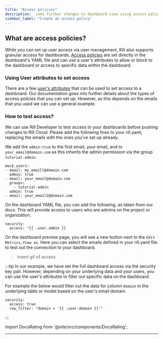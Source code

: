 ```yaml
---
title: "Access policies"
description:  some further changes to dashboard view using access policies
sidebar_label: "Create an access policy"
---
```


## What are access policies?

While you can set up user access via user management, Rill also supports granular access for dashboards. [Access policies](https://docs.rilldata.com/manage/security) are set directly in the dashboard's YAML file and can use a user's attributes to allow or block to the dashboard or access to specific data within the dashboard.


### Using User attributes to set access
There are a few [user's attributes](https://docs.rilldata.com/manage/security) that can be used to set access to a dashboard. Our documentation goes into further details about the types of access policies that you can set up. However, as this depends on the emails that you used we can use a general example. 


### How to test access? 
We can use Rill Developer to test access to your dashboards before pushing changes to Rill Cloud. Please add the following lines to your rill.yaml, replacing the emails with the ones you've set up already.

We add the `admin:true` to the first email, your email, and to `your_email@domain.com` as this inherits the admin permission via the group `tutorial-admin`.
```
mock_users:
- email: my_emaill@domain.com
  admin: true
- email: your_email@domain.com
  groups:
    - tutorial-admin
  admin: true
- email: your_email2@domain.com
```

On the dashboard YAML file, you can add the following, as taken from our docs. This will provide access to users who are admins on the project or organization.

```
security:
  access: "{{ .user.admin }} 
```

On the dashboard preview page, you will see a new button next to the `Edit Metrics`, `View as`. Here you can select the emails defined in your rill.yaml file to test out the connection to your dashboard.

> insert gif of access 

:::tip
In our example, we have set the full dashboard access via the security key pair. However, depending on your underlying data and your users, you can use the user's attributes to filter out specific data on the dashboard.

For example the below would filter out the data for column `domain` in the underlying table or model based on the user's email domain.
```
security:
  access: true
  row_filter: "domain = '{{ .user.domain }}'"
```
:::


import DocsRating from '@site/src/components/DocsRating';

---
<DocsRating />
